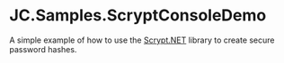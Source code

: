 # JC.Samples.ScryptConsoleDemo
A simple example of how to use the [Scrypt.NET](https://github.com/viniciuschiele/Scrypt) library to create secure password hashes.
